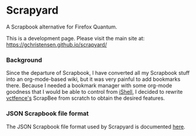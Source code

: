 # Scrapyard

A Scrapbook alternative for Firefox Quantum.

This is a development page. Please visit the main site at: https://gchristensen.github.io/scrapyard/

### Background

Since the departure of Scrapbook, I have converted all my Scrapbook stuff into
an org-mode-based wiki, but it was very painful to add bookmarks there. Because
I needed a bookmark manager with some org-mode goodness that I would be able to
control from [iShell](https://gchristensen.github.io/ishell/), I decided to
rewrite [vctfence's](https://github.com/vctfence) ScrapBee from scratch to
obtain the desired features.

### JSON Scrapbook file format

The JSON Scrapbook file format used by Scrapyard is documented
[here](https://github.com/GChristensen/scrapyard/wiki/JSON-Scrapbook-File-Format).
